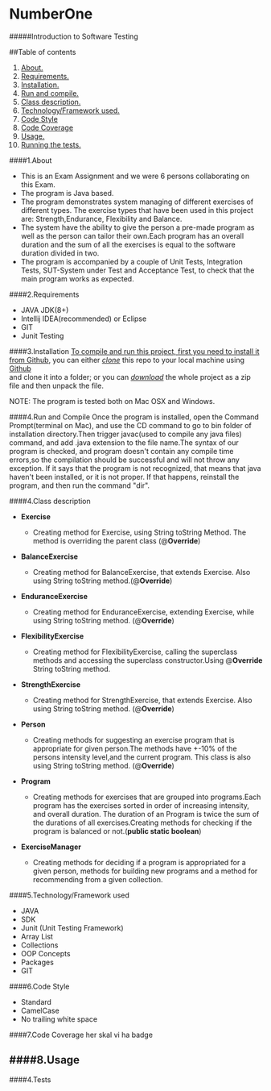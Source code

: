 # NumberOne
#####Introduction to Software Testing



##Table of contents


1. [About. ](#about)
2. [Requirements. ](#requirements)
3. [Installation. ](#install)
4. [Run and compile. ](#rac)
5. [Class description. ](#desc)
6. [Technology/Framework used. ](#tech)
7. [Code Style](#code)
8. [Code Coverage](#codeC)
9. [Usage. ](#usage)
10. [Running the tests. ](#test)




<a name="about"></a>
####1.About
* This is an Exam Assignment and we were 6 persons collaborating on this Exam.
* The program is Java based.
* The program demonstrates system managing of different exercises of different types. The exercise types that have been used in this project are: Strength,Endurance, Flexibility and Balance.
* The system have the ability to give the person a pre-made program as well as the person can tailor their own.Each program has an overall duration and the sum of all the exercises is equal to the software duration divided in two.
* The program is accompanied by a couple of Unit Tests, Integration Tests, SUT-System under Test and Acceptance Test, to check that the main program works as expected. 

<a name="requirements"></a>
####2.Requirements
* JAVA JDK(8+)
* Intellij IDEA(recommended) or Eclipse
* GIT
* Junit Testing



<a name="install"></a>
####3.Installation 
<ins>To compile and run this project, first you need to install it from Github</ins>,
 you can either <ins>*clone*</ins> this repo to your local machine using [Github](https://github.com/venici2606/NumberOne)<br/> and clone it into a folder; or you can
<ins>*download*</ins> the whole project as a zip file and then unpack the file.

NOTE: The program is tested both on Mac OSX and Windows.

<a name="rac"></a>
####4.Run and Compile 
Once the program is installed, open the Command Prompt(terminal on Mac), and use the CD command to go to bin folder of installation directory.Then trigger javac(used to compile any java files) command, and add .java extension to the file name.The syntax of our program is checked, and  program doesn't contain any compile time errors,so the compilation should be successful and will not throw any exception. If it says that the program is not recognized, that means that java haven't been installed, or it is not proper. If that happens, reinstall the program, and then run the command "dir".


<a name="desc"></a>
####4.Class description

* **Exercise** <br/>
  - Creating method for Exercise, using String toString Method. The method is overriding the parent class (@**Override**)

* **BalanceExercise** <br/>
  - Creating method for BalanceExercise, that extends Exercise. Also using String toString method.(@**Override**)

* **EnduranceExercise** <br/>
  - Creating method for EnduranceExercise, extending Exercise, while using String toString method. (@**Override**)

* **FlexibilityExercise** <br/>
  - Creating method for FlexibilityExercise, calling the superclass methods and accessing the superclass constructor.Using @**Override** String toString method.

* **StrengthExercise** <br/>
  - Creating method for StrengthExercise, that extends Exercise. Also using String toString method. (@**Override**)

* **Person** <br/>
  - Creating methods for suggesting an exercise program that is appropriate for given person.The methods have +-10% of the persons intensity level,and the current program. This class is also using String toString method. (@**Override**)

* **Program** <br/>
  - Creating methods for exercises that are grouped into programs.Each program has the exercises sorted in order of increasing intensity, and overall duration. The duration of an Program is twice the sum of the durations of all exercises.Creating methods for checking if the program is balanced or not.(**public static boolean**)

* **ExerciseManager** <br/>
  - Creating methods for deciding if a program is appropriated for a given person, methods for building new programs and a method for recommending from a given collection.





<a name="tech"></a>
####5.Technology/Framework used
* JAVA
* SDK
* Junit (Unit Testing Framework)
* Array List
* Collections 
* OOP Concepts
* Packages 
* GIT 



<a name="code"></a>
####6.Code Style <br/>
* Standard
* CamelCase
* No trailing white space




<a name="codeC"></a>
####7.Code Coverage
her skal vi ha badge

<a name="usage"></a>
####8.Usage
-   


<a name="tests"></a>
####4.Tests



